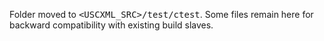 Folder moved to <tt>&lt;USCXML_SRC>/test/ctest</tt>. Some files remain here for backward compatibility with existing
build slaves.
